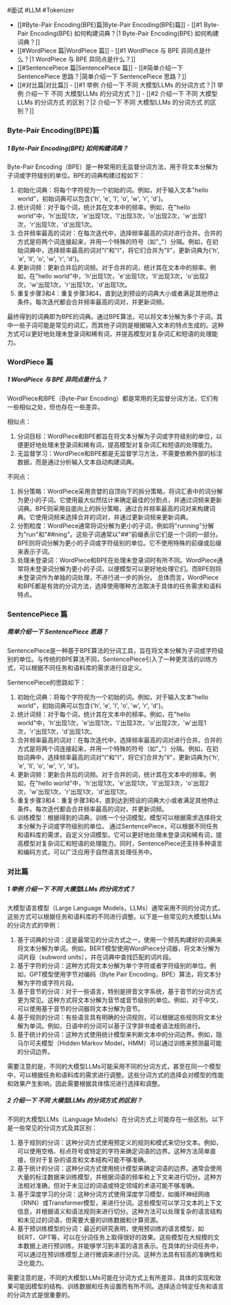 #面试 #LLM #Tokenizer

- [[#Byte-Pair Encoding(BPE)篇|Byte-Pair Encoding(BPE)篇]]
		- [[#1 Byte-Pair Encoding(BPE) 如何构建词典？|1 Byte-Pair Encoding(BPE) 如何构建词典？]]
- [[#WordPiece 篇|WordPiece 篇]]
		- [[#1 WordPiece 与 BPE 异同点是什么？|1 WordPiece 与 BPE 异同点是什么？]]
- [[#SentencePiece 篇|SentencePiece 篇]]
		- [[#简单介绍一下 SentencePiece 思路？|简单介绍一下 SentencePiece 思路？]]
- [[#对比篇|对比篇]]
		- [[#1 举例 介绍一下 不同 大模型LLMs 的分词方式？|1 举例 介绍一下 不同 大模型LLMs 的分词方式？]]
		- [[#2 介绍一下 不同 大模型LLMs 的分词方式 的区别？|2 介绍一下 不同 大模型LLMs 的分词方式 的区别？]]

### Byte-Pair Encoding(BPE)篇
##### 1 Byte-Pair Encoding(BPE) 如何构建词典？

Byte-Pair Encoding（BPE）是一种常用的无监督分词方法，用于将文本分解为子词或字符级别的单位。BPE的词典构建过程如下：

1. 初始化词典：将每个字符视为一个初始的词。例如，对于输入文本"hello world"，初始词典可以包含{'h', 'e', 'l', 'o', 'w', 'r', 'd'}。
2. 统计词频：对于每个词，统计其在文本中的频率。例如，在"hello world"中，'h'出现1次，'e'出现1次，'l'出现3次，'o'出现2次，'w'出现1次，'r'出现1次，'d'出现1次。
3. 合并频率最高的词对：在每次迭代中，选择频率最高的词对进行合并。合并的方式是将两个词连接起来，并用一个特殊的符号（如"_"）分隔。例如，在初始词典中，选择频率最高的词对"l"和"l"，将它们合并为"ll"，更新词典为{'h', 'e', 'll', 'o', 'w', 'r', 'd'}。
4. 更新词频：更新合并后的词频。对于合并的词，统计其在文本中的频率。例如，在"hello world"中，'h'出现1次，'e'出现1次，'ll'出现3次，'o'出现2次，'w'出现1次，'r'出现1次，'d'出现1次。
5. 重复步骤3和4：重复步骤3和4，直到达到预设的词典大小或者满足其他停止条件。每次迭代都会合并频率最高的词对，并更新词频。

最终得到的词典即为BPE的词典。通过BPE算法，可以将文本分解为多个子词，其中一些子词可能是常见的词汇，而其他子词则是根据输入文本的特点生成的。这种方式可以更好地处理未登录词和稀有词，并提高模型对复杂词汇和短语的处理能力。

### WordPiece 篇
##### 1 WordPiece 与 BPE 异同点是什么？

WordPiece和BPE（Byte-Pair Encoding）都是常用的无监督分词方法，它们有一些相似之处，但也存在一些差异。

相似点：

1. 分词目标：WordPiece和BPE都旨在将文本分解为子词或字符级别的单位，以便更好地处理未登录词和稀有词，提高模型对复杂词汇和短语的处理能力。
2. 无监督学习：WordPiece和BPE都是无监督学习方法，不需要依赖外部的标注数据，而是通过分析输入文本自动构建词典。

不同点：

1. 拆分策略：WordPiece采用贪婪的自顶向下的拆分策略，将词汇表中的词分解为更小的子词。它使用最大似然估计来确定最佳的分割点，并通过词频来更新词典。BPE则采用自底向上的拆分策略，通过合并频率最高的词对来构建词典。它使用词频来选择合并的词对，并通过更新词频来更新词典。
2. 分割粒度：WordPiece通常将词分解为更小的子词，例如将"running"分解为"run"和"##ning"。这些子词通常以"##"前缀表示它们是一个词的一部分。BPE则将词分解为更小的子词或字符级别的单位。它不使用特殊的前缀或后缀来表示子词。
3. 处理未登录词：WordPiece和BPE在处理未登录词时有所不同。WordPiece通常将未登录词分解为更小的子词，以便模型可以更好地处理它们。而BPE则将未登录词作为单独的词处理，不进行进一步的拆分。
总体而言，WordPiece和BPE都是有效的分词方法，选择使用哪种方法取决于具体的任务需求和语料特点。

### SentencePiece 篇
##### 简单介绍一下 SentencePiece 思路？

SentencePiece是一种基于BPE算法的分词工具，旨在将文本分解为子词或字符级别的单位。与传统的BPE算法不同，SentencePiece引入了一种更灵活的训练方式，可以根据不同任务和语料库的需求进行自定义。

SentencePiece的思路如下：

1. 初始化词典：将每个字符视为一个初始的词。例如，对于输入文本"hello world"，初始词典可以包含{'h', 'e', 'l', 'o', 'w', 'r', 'd'}。
2. 统计词频：对于每个词，统计其在文本中的频率。例如，在"hello world"中，'h'出现1次，'e'出现1次，'l'出现3次，'o'出现2次，'w'出现1次，'r'出现1次，'d'出现1次。
3. 合并频率最高的词对：在每次迭代中，选择频率最高的词对进行合并。合并的方式是将两个词连接起来，并用一个特殊的符号（如"_"）分隔。例如，在初始词典中，选择频率最高的词对"l"和"l"，将它们合并为"ll"，更新词典为{'h', 'e', 'll', 'o', 'w', 'r', 'd'}。
4. 更新词频：更新合并后的词频。对于合并的词，统计其在文本中的频率。例如，在"hello world"中，'h'出现1次，'e'出现1次，'ll'出现3次，'o'出现2次，'w'出现1次，'r'出现1次，'d'出现1次。
5. 重复步骤3和4：重复步骤3和4，直到达到预设的词典大小或者满足其他停止条件。每次迭代都会合并频率最高的词对，并更新词频。
6. 训练模型：根据得到的词典，训练一个分词模型。模型可以根据需求选择将文本分解为子词或字符级别的单位。
通过SentencePiece，可以根据不同任务和语料库的需求，自定义分词模型。它可以更好地处理未登录词和稀有词，提高模型对复杂词汇和短语的处理能力。同时，SentencePiece还支持多种语言和编码方式，可以广泛应用于自然语言处理任务中。

### 对比篇
##### 1 举例 介绍一下 不同 大模型LLMs 的分词方式？

大模型语言模型（Large Language Models，LLMs）通常采用不同的分词方式，这些方式可以根据任务和语料库的不同进行调整。以下是一些常见的大模型LLMs的分词方式的举例：

1. 基于词典的分词：这是最常见的分词方式之一，使用一个预先构建好的词典来将文本分解为单词。例如，BERT模型使用WordPiece分词器，将文本分解为词片段（subword units），并在词典中查找匹配的词片段。
2. 基于字符的分词：这种方式将文本分解为单个字符或者字符级别的单位。例如，GPT模型使用字节对编码（Byte Pair Encoding，BPE）算法，将文本分解为字符或字符片段。
3. 基于音节的分词：对于一些语言，特别是拼音文字系统，基于音节的分词方式更为常见。这种方式将文本分解为音节或音节级别的单位。例如，对于中文，可以使用基于音节的分词器将文本分解为音节。
4. 基于规则的分词：有些语言具有明确的分词规则，可以根据这些规则将文本分解为单词。例如，日语中的分词可以基于汉字辞书或者语法规则进行。
5. 基于统计的分词：这种方式使用统计模型来判断文本中的分词边界。例如，隐马尔可夫模型（Hidden Markov Model，HMM）可以通过训练来预测最可能的分词边界。

需要注意的是，不同的大模型LLMs可能采用不同的分词方式，甚至在同一个模型中，可以根据任务和语料库的需求进行调整。这些分词方式的选择会对模型的性能和效果产生影响，因此需要根据具体情况进行选择和调整。

##### 2 介绍一下 不同 大模型LLMs 的分词方式 的区别？

不同的大模型LLMs（Language Models）在分词方式上可能存在一些区别。以下是一些常见的分词方式及其区别：

1. 基于规则的分词：这种分词方式使用预定义的规则和模式来切分文本。例如，可以使用空格、标点符号或特定的字符来确定词语的边界。这种方法简单直接，但对于复杂的语言和文本结构可能不够准确。
2. 基于统计的分词：这种分词方式使用统计模型来确定词语的边界。通常会使用大量的标注数据来训练模型，并根据词语的频率和上下文来进行切分。这种方法相对准确，但对于未见过的词语或特定领域的术语可能不够准确。
3. 基于深度学习的分词：这种分词方式使用深度学习模型，如循环神经网络（RNN）或Transformer模型，来进行分词。这些模型可以学习文本的上下文信息，并根据语义和语法规则来进行切分。这种方法可以处理复杂的语言结构和未见过的词语，但需要大量的训练数据和计算资源。
4. 基于预训练模型的分词：最近的研究表明，使用预训练的语言模型，如BERT、GPT等，可以在分词任务上取得很好的效果。这些模型在大规模的文本数据上进行预训练，并能够学习到丰富的语言表示。在具体的分词任务中，可以通过在预训练模型上进行微调来进行分词。这种方法具有较高的准确性和泛化能力。

需要注意的是，不同的大模型LLMs可能在分词方式上有所差异，具体的实现和效果可能因模型的结构、训练数据和任务设置而有所不同。选择适合特定任务和语言的分词方式是很重要的。
